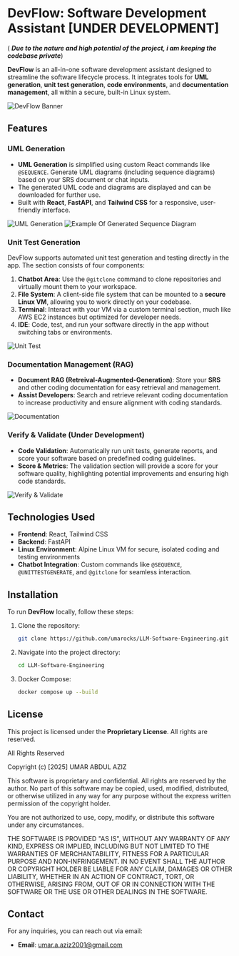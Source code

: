 # **DevFlow: Software Development Assistant** [UNDER DEVELOPMENT]  
( ***Due to the nature and high potential of the project, i am keeping the codebase private***)
 
**DevFlow** is an all-in-one software development assistant designed to streamline the software lifecycle process. It integrates tools for **UML generation**, **unit test generation**, **code environments**, and **documentation management**, all within a secure, built-in Linux system.

![DevFlow Banner](https://files.catbox.moe/8y56pm.png)  <!-- Add your banner image here -->

## Features

### UML Generation
- **UML Generation** is simplified using custom React commands like `@SEQUENCE`. Generate UML diagrams (including sequence diagrams) based on your SRS document or chat inputs.
- The generated UML code and diagrams are displayed and can be downloaded for further use.
- Built with **React**, **FastAPI**, and **Tailwind CSS** for a responsive, user-friendly interface.

![UML Generation](https://files.catbox.moe/d7css4.png)  <!-- Add UML generation image here -->
![Example Of Generated Sequence Diagram](https://files.catbox.moe/wnsgkb.jpg)
### Unit Test Generation
DevFlow supports automated unit test generation and testing directly in the app. The section consists of four components:
1. **Chatbot Area**: Use the `@gitclone` command to clone repositories and virtually mount them to your workspace.
2. **File System**: A client-side file system that can be mounted to a **secure Linux VM**, allowing you to work directly on your codebase.
3. **Terminal**: Interact with your VM via a custom terminal section, much like AWS EC2 instances but optimized for developer needs.
4. **IDE**: Code, test, and run your software directly in the app without switching tabs or environments.

![Unit Test](https://files.catbox.moe/w23iog.png)  <!-- Add Unit Test Generation image here -->

### Documentation Management (RAG)
- **Document RAG (Retreival-Augmented-Generation)**: Store your **SRS** and other coding documentation for easy retrieval and management.
- **Assist Developers**: Search and retrieve relevant coding documentation to increase productivity and ensure alignment with coding standards.

![Documentation](https://files.catbox.moe/4kexn4.png)  <!-- Add Documentation Management image here -->

### Verify & Validate (Under Development)
- **Code Validation**: Automatically run unit tests, generate reports, and score your software based on predefined coding guidelines.
- **Score & Metrics**: The validation section will provide a score for your software quality, highlighting potential improvements and ensuring high code standards.

![Verify & Validate](https://files.catbox.moe/xxxd04.png)  <!-- Add Verify and Validate image here -->

## Technologies Used
- **Frontend**: React, Tailwind CSS
- **Backend**: FastAPI
- **Linux Environment**: Alpine Linux VM for secure, isolated coding and testing environments
- **Chatbot Integration**: Custom commands like `@SEQUENCE`, `@UNITTESTGENERATE`, and `@gitclone` for seamless interaction.

## Installation
To run **DevFlow** locally, follow these steps:

1. Clone the repository:
   ```bash
   git clone https://github.com/umarocks/LLM-Software-Engineering.git
   ```

2. Navigate into the project directory:
   ```bash
   cd LLM-Software-Engineering
   ```

3. Docker Compose:
   ```bash
   docker compose up --build
   ```
## License
This project is licensed under the **Proprietary License**. All rights are reserved.

All Rights Reserved

Copyright (c) [2025] UMAR ABDUL AZIZ

This software is proprietary and confidential. All rights are reserved by the author. No part of this software may be copied, used, modified, distributed, or otherwise utilized in any way for any purpose without the express written permission of the copyright holder.

You are not authorized to use, copy, modify, or distribute this software under any circumstances.

THE SOFTWARE IS PROVIDED "AS IS", WITHOUT ANY WARRANTY OF ANY KIND, EXPRESS OR IMPLIED, INCLUDING BUT NOT LIMITED TO THE WARRANTIES OF MERCHANTABILITY, FITNESS FOR A PARTICULAR PURPOSE AND NON-INFRINGEMENT. IN NO EVENT SHALL THE AUTHOR OR COPYRIGHT HOLDER BE LIABLE FOR ANY CLAIM, DAMAGES OR OTHER LIABILITY, WHETHER IN AN ACTION OF CONTRACT, TORT, OR OTHERWISE, ARISING FROM, OUT OF OR IN CONNECTION WITH THE SOFTWARE OR THE USE OR OTHER DEALINGS IN THE SOFTWARE.

## Contact
For any inquiries, you can reach out via email:

- **Email**: [umar.a.aziz2001@gmail.com](mailto:umar.a.aziz2001@gmail.com)

